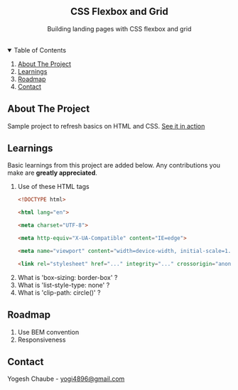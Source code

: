 <p align="center">
  <h2 align="center">CSS Flexbox and Grid</h2>
  <p align="center">
    Building landing pages with CSS flexbox and grid
    <br />
    <br />
  </p>
</p>

<details open="open">
  <summary>Table of Contents</summary>
  <ol>
    <li>
      <a href="#about-the-project">About The Project</a>
    </li>
    <li>
      <a href="#learnings">Learnings</a>
    </li>
    <li><a href="#roadmap">Roadmap</a></li>
    <li><a href="#contact">Contact</a></li>
  </ol>
</details>

## About The Project

Sample project to refresh basics on HTML and CSS.
[See it in action](https://ychaube.github.io/css-flexbox-grid/)

## Learnings
Basic learnings from this project are added below. Any contributions you make are **greatly appreciated**.

1. Use of these HTML tags
    ```HTML
    <!DOCTYPE html>
    ```
    ```HTML
    <html lang="en">
    ```
    ```HTML
    <meta charset="UTF-8">
    ```
    ```HTML
    <meta http-equiv="X-UA-Compatible" content="IE=edge">
    ```
    ```HTML
    <meta name="viewport" content="width=device-width, initial-scale=1.0">
    ```
    ```HTML
    <link rel="stylesheet" href="..." integrity="..." crossorigin="anonymous" referrerpolicy="no-referrer" />
    ```
2. What is 'box-sizing: border-box' ?
3. What is 'list-style-type: none' ?
4. What is 'clip-path: circle()' ?

## Roadmap
1. Use BEM convention
2. Responsiveness

## Contact
Yogesh Chaube - yogi4896@gmail.com
